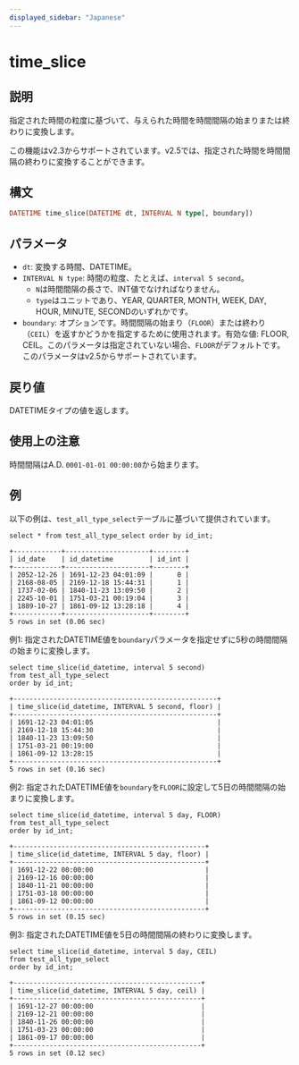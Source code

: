 ```yaml
---
displayed_sidebar: "Japanese"
---
```


# time_slice

## 説明

指定された時間の粒度に基づいて、与えられた時間を時間間隔の始まりまたは終わりに変換します。

この機能はv2.3からサポートされています。v2.5では、指定された時間を時間間隔の終わりに変換することができます。

## 構文

```Haskell
DATETIME time_slice(DATETIME dt, INTERVAL N type[, boundary])
```

## パラメータ

- `dt`: 変換する時間、DATETIME。
- `INTERVAL N type`: 時間の粒度、たとえば、`interval 5 second`。
  - `N`は時間間隔の長さで、INT値でなければなりません。
  - `type`はユニットであり、YEAR, QUARTER, MONTH, WEEK, DAY, HOUR, MINUTE, SECONDのいずれかです。
- `boundary`: オプションです。時間間隔の始まり（`FLOOR`）または終わり（`CEIL`）を返すかどうかを指定するために使用されます。有効な値: FLOOR, CEIL。このパラメータは指定されていない場合、`FLOOR`がデフォルトです。このパラメータはv2.5からサポートされています。

## 戻り値

DATETIMEタイプの値を返します。

## 使用上の注意

時間間隔はA.D. `0001-01-01 00:00:00`から始まります。

## 例

以下の例は、`test_all_type_select`テーブルに基づいて提供されています。

```Plaintext
select * from test_all_type_select order by id_int;

+------------+---------------------+--------+
| id_date    | id_datetime         | id_int |
+------------+---------------------+--------+
| 2052-12-26 | 1691-12-23 04:01:09 |      0 |
| 2168-08-05 | 2169-12-18 15:44:31 |      1 |
| 1737-02-06 | 1840-11-23 13:09:50 |      2 |
| 2245-10-01 | 1751-03-21 00:19:04 |      3 |
| 1889-10-27 | 1861-09-12 13:28:18 |      4 |
+------------+---------------------+--------+
5 rows in set (0.06 sec)
```

例1: 指定されたDATETIME値を`boundary`パラメータを指定せずに5秒の時間間隔の始まりに変換します。

```Plaintext
select time_slice(id_datetime, interval 5 second)
from test_all_type_select
order by id_int;

+---------------------------------------------------+
| time_slice(id_datetime, INTERVAL 5 second, floor) |
+---------------------------------------------------+
| 1691-12-23 04:01:05                               |
| 2169-12-18 15:44:30                               |
| 1840-11-23 13:09:50                               |
| 1751-03-21 00:19:00                               |
| 1861-09-12 13:28:15                               |
+---------------------------------------------------+
5 rows in set (0.16 sec)
```

例2: 指定されたDATETIME値を`boundary`を`FLOOR`に設定して5日の時間間隔の始まりに変換します。

```Plaintext
select time_slice(id_datetime, interval 5 day, FLOOR)
from test_all_type_select
order by id_int;

+------------------------------------------------+
| time_slice(id_datetime, INTERVAL 5 day, floor) |
+------------------------------------------------+
| 1691-12-22 00:00:00                            |
| 2169-12-16 00:00:00                            |
| 1840-11-21 00:00:00                            |
| 1751-03-18 00:00:00                            |
| 1861-09-12 00:00:00                            |
+------------------------------------------------+
5 rows in set (0.15 sec)
```

例3: 指定されたDATETIME値を5日の時間間隔の終わりに変換します。

```Plaintext
select time_slice(id_datetime, interval 5 day, CEIL)
from test_all_type_select
order by id_int;

+-----------------------------------------------+
| time_slice(id_datetime, INTERVAL 5 day, ceil) |
+-----------------------------------------------+
| 1691-12-27 00:00:00                           |
| 2169-12-21 00:00:00                           |
| 1840-11-26 00:00:00                           |
| 1751-03-23 00:00:00                           |
| 1861-09-17 00:00:00                           |
+-----------------------------------------------+
5 rows in set (0.12 sec)
```